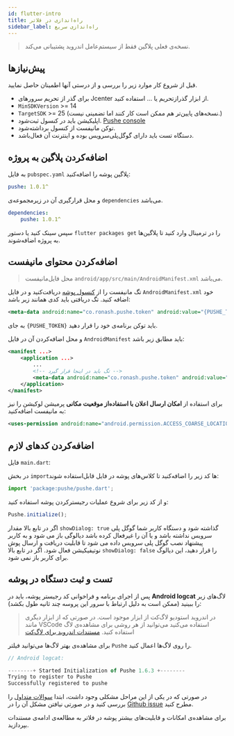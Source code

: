 ```yaml
---
id: flutter-intro
title: راه‌اندازی در فلاتر
sidebar_label: راه‌اندازی سریع
---
```


> نسخه‌ی فعلی پلاگین فقط از سیستم‌عامل اندروید پشتیبانی می‌کند.

## پیش‌نیاز‌ها

قبل از شروع کار موارد زیر را بررسی و از درستی آنها اطمینان حاصل نمایید.

- برای گذر از تحریم سرور‌های Jcenter از ابزار گذرازتحریم یا ... استفاده کنید.
- `MinSDKVersion` >= 14
- `TargetSDK` >= 25 (نسخه‌های پایین‌تر هم ممکن است کار کنند اما تضمینی نیست.)
- اپلیکیشن باید در کنسول ثبت‌شود. [Pushe console](https://console.pushe.co)
- توکن مانیفست از کنسول برداشته‌شود.
- دستگاه تست باید دارای گوگل‌پلی‌سرویس بوده و اینترنت آن فعال‌باشد.

## اضافه‌کردن پلاگین به پروژه

به فایل `pubspec.yaml` پلاگین پوشه را اضافه‌کنید:


```yml
pushe: 1.0.1^
```

و محل قرارگیری آن در زیرمجموعه‌ی `dependencies` می‌باشد.

```yaml
dependencies:
    pushe: 1.0.1^
```

سپس سینک کنید یا دستور `flutter packages get` را در ترمینال وارد کنید تا پلاگین‌ها به پروژه اضافه‌شوند.

## اضافه‌کردن محتوای مانیفست

> محل فایل‌مانیفست `android/app/src/main/AndroidManifest.xml` می‌باشد.

تگ مانیفست را از [کنسول پوشه](https://console.pushe.co) دریافت‌کنید و در فایل `AndroidManifest.xml` خود اضافه کنید. تگ دریافتی باید کدی همانند زیر باشد:


```xml
<meta-data android:name="co.ronash.pushe.token" android:value="{PUSHE_TOKEN}" />
```

به جای `{PUSHE_TOKEN}` باید توکن برنامه‌ی خود را قرار دهید.

و محل اضافه‌کردن آن در فایل `AndroidManifest` باید مطابق زیر باشد:

```xml
<manifest ...>
    <application ...>
        ...
        <!-- تگ باید در اینجا قرار گیرد -->
        <meta-data android:name="co.ronash.pushe.token" android:value="{PUSHE_TOKEN}" />
    </application>
</manifest>
```

برای استفاده از **امکان ارسال اعلان با استفاده‌از موقعیت مکانی** پرمیشن لوکیشن را نیز به مانیفست اضافه‌کنید:

```xml
<uses-permission android:name="android.permission.ACCESS_COARSE_LOCATION"/>
```

## اضافه‌کردن کدهای لازم

فایل `main.dart`:

در بخش `import`ها کد زیر را اضافه‌کنید تا کلاس‌های پوشه در فایل قابل‌استفاده شوند:

```js
import 'package:pushe/pushe.dart';
```

و از کد زیر برای شروع‌ عملیات رجیسترکردن پوشه استفاده کنید:

```js
Pushe.initialize();
```

اگر در تابع بالا مقدار `showDialog: true` گذاشته شود و دستگاه کاربر شما گوگل پلی سرویس نداشته باشد و یا آن را غیرفعال کرده باشد دیالوگی باز می شود و به کاربر پیشنهاد نصب گوگل پلی سرویس داده می شود تا قابلیت دریافت و ارسال پوش نوتیفیکیشن فعال شود. اگر در تابع بالا `showDialog: false` را قرار دهید، این دیالوگ برای کاربر باز نمی شود.

## تست و ثبت دستگاه در پوشه

پس از اجرای برنامه و فراخوانی کد رجیستر پوشه، باید در **Android logcat** لاگ‌های زیر را ببینید (ممکن است به دلیل ارتباط با سرور این پروسه چند ثانیه طول بکشد):

> در اندروید استودیو لاگ‌کت از ابزار موجود است. در صورتی که از ابزار دیگری مانند VSCode استفاده‌ می‌کنید می‌توانید از هر روشی برای مشاهده‌ی لاگ استفاده کنید. [مستندات اندروید برای لاگ‌کت](https://developer.android.com/studio/command-line/logcat)

برای مشاهده‌ی بهتر لاگ‌ها می‌توانید فیلتر `Pushe` را روی لاگ‌ها اعمال کنید.

```js
// Android logcat:

--------+ Started Initialization of Pushe 1.6.3 +--------
Trying to register to Pushe
Successfully registered to pushe
```

در صورتی که در یکی از این مراحل مشکلی وجود داشت، ابتدا [سوالات متداول](flutter-errors) را بررسی کنید و در صورتی نیافتن مشکل آن را در [Github issue](https://github.com/pusheco/pushe-flutter/issues?utf8=%E2%9C%93&q=is%3Aissue) مطرح کنید.

برای مشاهده‌ی امکانات و قابلیت‌های بیشتر پوشه در فلاتر به مطالعه‌ی ادامه‌ی مستندات بپردازید.